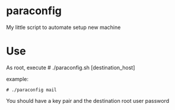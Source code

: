 paraconfig
==========

My little script to automate setup new machine

# Use

As root, execute
	# ./paraconfig.sh [destination_host]

example: 

	# ./paraconfig mail

You should have a key pair and the destination root user password

